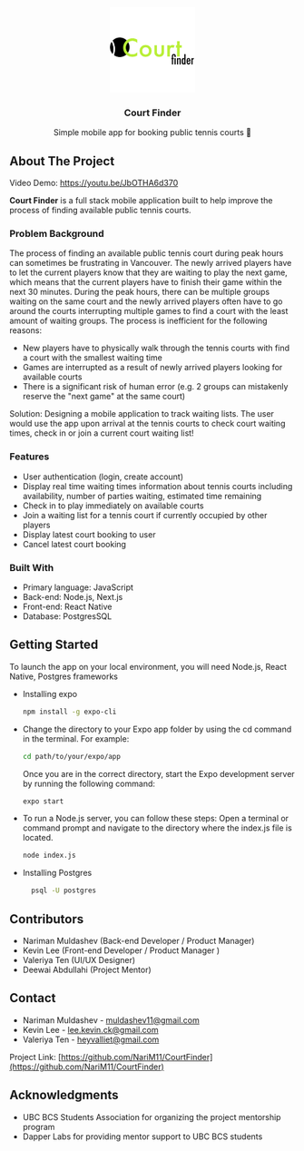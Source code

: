 <!-- PROJECT LOGO -->
<br />
<div align="center">
  <a href="https://github.com/github_username/repo_name">
    <img src="CourtFinder/assets/logo_green.png" alt="Logo" width="150" height="150">
  </a>

<h3 align="center">Court Finder</h3>

  <p align="center">
    Simple mobile app for booking public tennis courts 🎾
  </p>
</div>

<!-- ABOUT THE PROJECT -->

## About The Project

Video Demo: https://youtu.be/JbOTHA6d370

**Court Finder** is a full stack mobile application built to help improve the process of finding available public tennis courts.

### Problem Background

The process of finding an available public tennis court during peak hours can sometimes be frustrating in Vancouver. The newly arrived players have to let the current players know that they are waiting to play the next game, which means that the current players have to finish their game within the next 30 minutes. During the peak hours, there can be multiple groups waiting on the same court and the newly arrived players often have to go around the courts interrupting multiple games to find a court with the least amount of waiting groups.
The process is inefficient for the following reasons:

- New players have to physically walk through the tennis courts with find a court with the smallest waiting time
- Games are interrupted as a result of newly arrived players looking for available courts
- There is a significant risk of human error (e.g. 2 groups can mistakenly reserve the "next game" at the same court)

Solution: Designing a mobile application to track waiting lists. The user would use the app upon arrival at the tennis courts to check court waiting times, check in or join a current court waiting list!

### Features

- User authentication (login, create account)
- Display real time waiting times information about tennis courts including availability, number of parties waiting, estimated time remaining
- Check in to play immediately on available courts
- Join a waiting list for a tennis court if currently occupied by other players
- Display latest court booking to user
- Cancel latest court booking

### Built With

- Primary language: JavaScript
- Back-end: Node.js, Next.js
- Front-end: React Native
- Database: PostgresSQL

<!-- GETTING STARTED -->

## Getting Started

To launch the app on your local environment, you will need Node.js, React Native, Postgres frameworks

- Installing expo
  ```sh
  npm install -g expo-cli
  ```
- Change the directory to your Expo app folder by using the cd command in the terminal. For example:

  ```sh
  cd path/to/your/expo/app
  ```

  Once you are in the correct directory, start the Expo development server by running the following command:

  ```sh
  expo start
  ```

- To run a Node.js server, you can follow these steps:
  Open a terminal or command prompt and navigate to the directory where the index.js file is located.
  ```sh
  node index.js
  ```
- Installing Postgres

  ```sh
    psql -U postgres
  ```

<!-- CONTRIBUTORS -->

## Contributors

- Nariman Muldashev (Back-end Developer / Product Manager)
- Kevin Lee (Front-end Developer / Product Manager )
- Valeriya Ten (UI/UX Designer)
- Deewai Abdullahi (Project Mentor)

<!-- CONTACT -->

## Contact

- Nariman Muldashev - muldashev11@gmail.com
- Kevin Lee - lee.kevin.ck@gmail.com
- Valeriya Ten - heyvalliet@gmail.com

Project Link: [https://github.com/NariM11/CourtFinder](https://github.com/NariM11/CourtFinder)

<!-- ACKNOWLEDGMENTS -->

## Acknowledgments

- UBC BCS Students Association for organizing the project mentorship program
- Dapper Labs for providing mentor support to UBC BCS students

